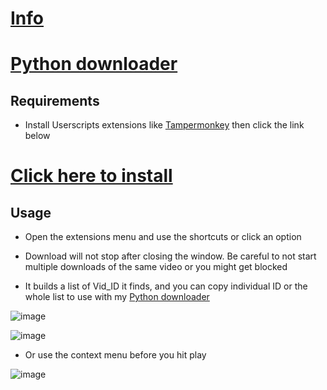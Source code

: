 # [Info](https://github.com/PatrickL546/How-to-download-hydrax-abyss.to)

# [Python downloader](https://github.com/PatrickL546/Hydrax-Abyss.to-DownloadHelper-Python)

## Requirements

- Install Userscripts extensions  like [Tampermonkey](https://www.tampermonkey.net/) then click the link below

# [Click here to install](https://github.com/PatrickL546/Hydrax-Abyss.to-DownloadHelper/raw/master/Hydrax-Abyss.to-DownloadHelper.user.js)

## Usage

- Open the extensions menu and use the shortcuts or click an option

- Download will not stop after closing the window. Be careful to not start multiple downloads of the same video or you might get blocked

- It builds a list of Vid_ID it finds, and you can copy individual ID or the whole list to use with my [Python downloader](https://github.com/PatrickL546/Hydrax-Abyss.to-DownloadHelper-Python)

![image](https://github.com/PatrickL546/Hydrax-Abyss.to-DownloadHelper-Userscript/assets/75874561/42ba3c1e-b13d-4d1c-9d83-9c8de1ce22a6)

![image](https://github.com/PatrickL546/Hydrax-Abyss.to-DownloadHelper-Userscript/assets/75874561/08c142ae-7374-4781-9da5-a6262a41ba49)

- Or use the context menu before you hit play

![image](https://github.com/PatrickL546/Hydrax-Abyss.to-DownloadHelper-Userscript/assets/75874561/4131228d-af07-4ac9-8942-9bcaf9ddbda0)
